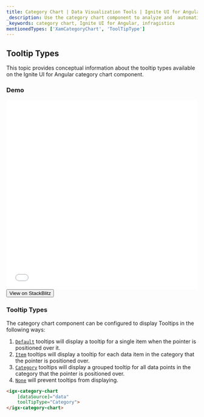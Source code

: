 ```yaml
---
title: Category Chart | Data Visualization Tools | Ignite UI for Angular | Tooltip Types | Infragistics
_description: Use the category chart component to analyze and  automatically choose the best chart type to represent data. Learn about our chart types for visualization.
_keywords: category chart, Ignite UI for Angular, infragistics
mentionedTypes: ['XamCategoryChart', 'ToolTipType']
---
```


## Tooltip Types

This topic provides conceptual information about the tooltip types available on the Ignite UI for Angular category chart component.

### Demo

<div class="sample-container loading" style="height: 500px">
    <iframe id="category-chart-tooltip-types-iframe" src='{environment:dvDemosBaseUrl}/charts/category-chart-tooltip-types' width="100%" height="100%" seamless frameBorder="0" onload="onXPlatSampleIframeContentLoaded(this);"></iframe>
</div>
<div>
    <button data-localize="stackblitz" class="stackblitz-btn"   data-iframe-id="category-chart-tooltip-types-iframe" data-demos-base-url="{environment:dvDemosBaseUrl}">View on StackBlitz
    </button>
</div>
<div class="divider--half"></div>

### Tooltip Types

The category chart component can be configured to display Tooltips in the following ways:

1.  [`Default`](/products/ignite-ui-angular/api/docs/typescript/latest/enums/tooltiptype.html#default) tooltips will display a tooltip for a single item when the pointer is positioned over it.
2.  [`Item`](/products/ignite-ui-angular/api/docs/typescript/latest/enums/tooltiptype.html#item) tooltips will display a tooltip for each data item in the category that the pointer is positioned over.
3.  [`Category`](/products/ignite-ui-angular/api/docs/typescript/latest/enums/tooltiptype.html#category) tooltips will display a grouped tooltip for all data points in the category that the pointer is positioned over.
4.  [`None`](/products/ignite-ui-angular/api/docs/typescript/latest/enums/tooltiptype.html#none) will prevent tooltips from displaying.

```html
<igx-category-chart
    [dataSource]="data"
    toolTipType="Category">
</igx-category-chart>
```
